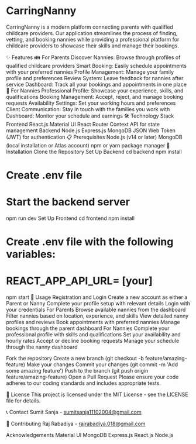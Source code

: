 # CarringNanny
CarringNanny is a modern platform connecting parents with qualified childcare providers. Our application streamlines the process of finding, vetting, and booking nannies while providing a professional platform for childcare providers to showcase their skills and manage their bookings.

✨ Features
👪 For Parents
Discover Nannies: Browse through profiles of qualified childcare providers
Smart Booking: Easily schedule appointments with your preferred nannies
Profile Management: Manage your family profile and preferences
Review System: Leave feedback for nannies after service
Dashboard: Track all your bookings and appointments in one place
👧 For Nannies
Professional Profile: Showcase your experience, skills, and qualifications
Booking Management: Accept, reject, and manage booking requests
Availability Settings: Set your working hours and preferences
Client Communication: Stay in touch with the families you work with
Dashboard: Monitor your schedule and earnings
🛠️ Technology Stack
Frontend
React.js
Material UI
React Router
Context API for state management
Backend
Node.js
Express.js
MongoDB
JSON Web Token (JWT) for authentication
📋 Prerequisites
Node.js (v14 or later)
MongoDB (local installation or Atlas account)
npm or yarn package manager
🚀 Installation
Clone the Repository
Set Up Backend
cd backend
npm install

# Create .env file 

# Start the backend server
npm run dev
Set Up Frontend
cd frontend
npm install

# Create .env file with the following variables:
# REACT_APP_API_URL= [your]

npm start
📖 Usage
Registration and Login
Create a new account as either a Parent or Nanny
Complete your profile setup with relevant details
Login with your credentials
For Parents
Browse available nannies from the dashboard
Filter nannies based on location, experience, and skills
View detailed nanny profiles and reviews
Book appointments with preferred nannies
Manage bookings through the parent dashboard
For Nannies
Complete your professional profile with skills and qualifications
Set your availability and hourly rates
Accept or decline booking requests
Manage your schedule through the nanny dashboard


Fork the repository
Create a new branch (git checkout -b feature/amazing-feature)
Make your changes
Commit your changes (git commit -m 'Add some amazing feature')
Push to the branch (git push origin feature/amazing-feature)
Open a Pull Request
Please ensure your code adheres to our coding standards and includes appropriate tests.

📝 License
This project is licensed under the MIT License - see the LICENSE file for details.

📞 Contact
Sumit Sanja - sumitsanja11102004@gmail.com

🤝 Contributing
Raj Rabadiya - rajrabadiya.018@gmail.com

Acknowledgements
Material UI
MongoDB
Express.js
React.js
Node.js
